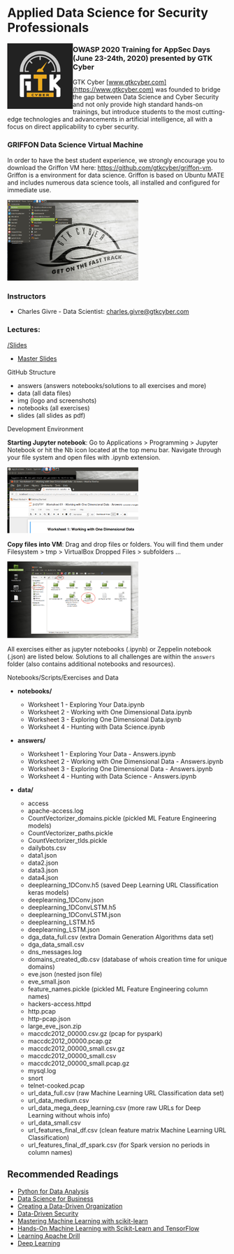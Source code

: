 # Applied Data Science for Security Professionals
<img src="img/GTK_Logo_Social Icon.jpg" width="150" align="left" >

### OWASP 2020 Training for AppSec Days (June 23-24th, 2020) presented by GTK Cyber

GTK Cyber [www.gtkcyber.com](https://www.gtkcyber.com) was founded to bridge the gap between Data Science and Cyber Security and not
only provide high standard hands-on trainings, but introduce students to the most cutting-edge technologies and advancements in artificial intelligence,
all with a focus on direct applicability to cyber security.

### GRIFFON Data Science Virtual Machine

In order to have the best student experience, we strongly encourage you to download the Griffon VM here: https://github.com/gtkcyber/griffon-vm.
Griffon is a environment for data science. Griffon is based on Ubuntu MATE and includes numerous data science tools, all installed and configured for immediate use.

<img src="img/griffon-v1.png" width="300">

### Instructors

- Charles Givre - Data Scientist:  charles.givre@gtkcyber.com

### Lectures:

<a href="slides/">/Slides</a>
- <a href="https://github.com/gtkcyber/applied_data_science_owasp2020/blob/master/slides/OWASP%202020%20-%20Applied%20Data%20Science.pdf">Master Slides</a>

GitHub Structure

- answers (answers notebooks/solutions to all exercises and more)
- data (all data files)
- img (logo and screenshots)
- notebooks (all exercises)
- slides (all slides as pdf)

Development Environment

**Starting Jupyter notebook**: Go to Applications > Programming > Jupyter Notebook or hit the Nb icon located at the top menu bar. Navigate through your file system and open files with .ipynb extension.

<img src="img/griffon-open-jupyter.png" width="300">

**Copy files into VM**: Drag and drop files or folders. You will find them under Filesystem > tmp > VirtualBox Dropped Files > subfolders ...

<img src="img/griffon-dropped-files.png" width="300">


All exercises either as jupyter notebooks (.ipynb) or Zeppelin notebook (.json) are listed below.
Solutions to all challenges are within the ```answers``` folder (also contains additional notebooks and resources).

Notebooks/Scripts/Exercises and Data

- **notebooks/**
    - Worksheet 1 - Exploring Your Data.ipynb
    - Worksheet 2 - Working with One Dimensional Data.ipynb
    - Worksheet 3 - Exploring One Dimensional Data.ipynb
    - Worksheet 4 - Hunting with Data Science.ipynb

- **answers/**

    - Worksheet 1 - Exploring Your Data - Answers.ipynb
    - Worksheet 2 - Working with One Dimensional Data - Answers.ipynb
    - Worksheet 3 - Exploring One Dimensional Data - Answers.ipynb
    - Worksheet 4 - Hunting with Data Science - Answers.ipynb

    
- **data/**

    - access
    - apache-access.log
    - CountVectorizer_domains.pickle (pickled ML Feature Engineering models)
    - CountVectorizer_paths.pickle
    - CountVectorizer_tlds.pickle
    - dailybots.csv
    - data1.json
    - data2.json
    - data3.json
    - data4.json
    - deeplearning_1DConv.h5 (saved Deep Learning URL Classification keras models)
    - deeplearning_1DConv.json
    - deeplearning_1DConvLSTM.h5
    - deeplearning_1DConvLSTM.json
    - deeplearning_LSTM.h5
    - deeplearning_LSTM.json
    - dga_data_full.csv (extra Domain Generation Algorithms data set)
    - dga_data_small.csv
    - dns_messages.log
    - domains_created_db.csv (database of whois creation time for unique domains)
    - eve.json (nested json file)
    - eve_small.json
    - feature_names.pickle (pickled ML Feature Engineering column names)
    - hackers-access.httpd
    - http.pcap
    - http-pcap.json
    - large_eve_json.zip
    - maccdc2012_00000.csv.gz (pcap for pyspark)
    - maccdc2012_00000.pcap.gz
    - maccdc2012_00000_small.csv.gz
    - maccdc2012_00000_small.csv
    - maccdc2012_00000_small.pcap.gz
    - mysql.log
    - snort
    - telnet-cooked.pcap
    - url_data_full.csv (raw Machine Learning URL Classification data set)
    - url_data_medium.csv
    - url_data_mega_deep_learning.csv (more raw URLs for Deep Learning without whois info)
    - url_data_small.csv
    - url_features_final_df.csv (clean feature matrix Machine Learning URL Classification)
    - url_features_final_df_spark.csv (for Spark version no periods in column names)


## Recommended Readings
* [Python for Data Analysis](http://shop.oreilly.com/product/0636920023784.do)
* [Data Science for Business](http://shop.oreilly.com/product/0636920028918.do)
* [Creating a Data-Driven Organization](http://shop.oreilly.com/product/0636920035848.do)
* [Data-Driven Security](http://datadrivensecurity.info/)
* [Mastering Machine Learning with scikit-learn](https://www.packtpub.com/big-data-and-business-intelligence/mastering-machine-learning-scikit-learn)
* [Hands-On Machine Learning with Scikit-Learn and TensorFlow](http://shop.oreilly.com/product/0636920052289.do)
* [Learning Apache Drill](https://amzn.to/2M8Peo6)
* [Deep Learning](http://www.deeplearningbook.org/)
